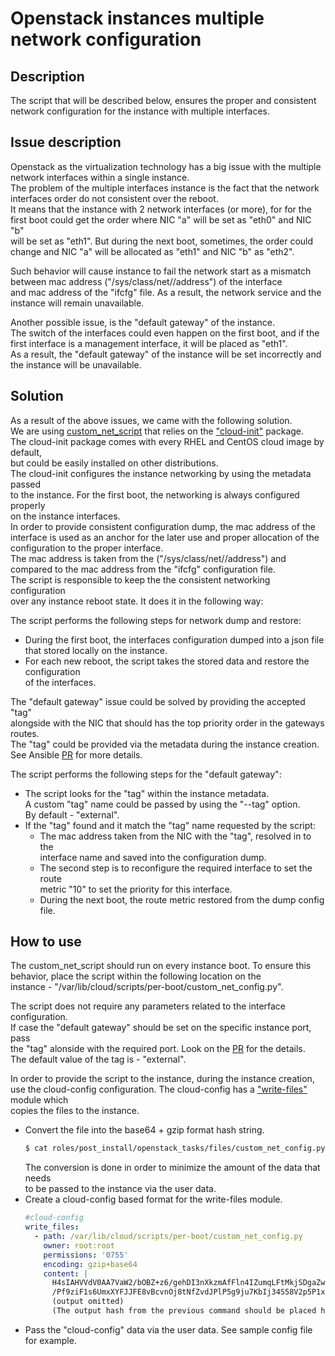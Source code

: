 # Openstack instances multiple network configuration

## Description
The script that will be described below, ensures the proper and consistent  
network configuration for the instance with multiple interfaces.

## Issue description
Openstack as the virtualization technology has a big issue with the multiple  
network interfaces within a single instance.  
The problem of the multiple interfaces instance is the fact that the network  
interfaces order do not consistent over the reboot.  
It means that the instance with 2 network interfaces (or more), for for the  
first boot could get the order where NIC "a" will be set as "eth0" and NIC "b"  
will be set as "eth1". But during the next boot, sometimes, the order could  
change and NIC "a" will be allocated as "eth1" and NIC "b" as "eth2".

Such behavior will cause instance to fail the network start as a mismatch  
between mac address ("/sys/class/net/<interface>/address") of the interface  
and mac address of the "ifcfg" file. As a result, the network service and the  
instance will remain unavailable.

Another possible issue, is the "default gateway" of the instance.  
The switch of the interfaces could even happen on the first boot, and if the  
first interface is a management interface, it will be placed as "eth1".  
As a result, the "default gateway" of the instance will be set incorrectly and  
the instance will be unavailable.

## Solution
As a result of the above issues, we came with the following solution.  
We are using
[custom_net_script](roles/post_install/openstack_tasks/files/custom_net_config.py)
that relies on the ["cloud-init"](https://cloudinit.readthedocs.io/en/latest/) package.  
The cloud-init package comes with every RHEL and CentOS cloud image by default,  
but could be easily installed on other distributions.  
The cloud-init configures the instance networking by using the metadata passed  
to the instance. For the first boot, the networking is always configured properly  
on the instance interfaces.  
In order to provide consistent configuration dump, the mac address of the  
interface is used as an anchor for the later use and proper allocation of the  
configuration to the proper interface.  
The mac address is taken from the ("/sys/class/net/<interface>/address") and  
compared to the mac address from the "ifcfg" configuration file.  
The script is responsible to keep the the consistent networking configuration  
over any instance reboot state. It does it in the following way:

The script performs the following steps for network dump and restore:
* During the first boot, the interfaces configuration dumped into a json file  
  that stored locally on the instance.
* For each new reboot, the script takes the stored data and restore the configuration  
  of the interfaces.

The "default gateway" issue could be solved by providing the accepted "tag"  
alongside with the NIC that should has the top priority order in the gateways routes.  
The "tag" could be provided via the metadata during the instance creation.  
See Ansible [PR](https://github.com/ansible/ansible/pull/61119) for more details.

The script performs the following steps for the "default gateway":
* The script looks for the "tag" within the instance metadata.  
  A custom "tag" name could be passed by using the "--tag" option.  
  By default - "external".
* If the "tag" found and it match the "tag" name requested by the script:
    * The mac address taken from the NIC with the "tag", resolved in to the  
      interface name and saved into the configuration dump.
    * The second step is to reconfigure the required interface to set the route  
      metric "10" to set the priority for this interface.
    * During the next boot, the route metric restored from the dump config file.

## How to use
The custom_net_script should run on every instance boot.
To ensure this behavior, place the script within the following location on the  
instance - "/var/lib/cloud/scripts/per-boot/custom_net_config.py".

The script does not require any parameters related to the interface configuration.  
If case the "default gateway" should be set on the specific instance port, pass  
the "tag" alonside with the required port. Look on the [PR](https://github.com/ansible/ansible/pull/61119) for the details.  
The default value of the tag is - "external".

In order to provide the script to the instance, during the instance creation,  
use the cloud-config configuration.
The cloud-config has a ["write-files"](https://cloudinit.readthedocs.io/en/latest/topics/examples.html#writing-out-arbitrary-files) module which  
copies the files to the instance.
* Convert the file into the base64 + gzip format hash string.
  ```bash
  $ cat roles/post_install/openstack_tasks/files/custom_net_config.py | gzip | base64
  ```
  The conversion is done in order to minimize the amount of the data that needs  
  to be passed to the instance via the user data.
* Create a cloud-config based format for the write-files module.  
  ```yaml
  #cloud-config
  write_files:
    - path: /var/lib/cloud/scripts/per-boot/custom_net_config.py
      owner: root:root
      permissions: '0755'
      encoding: gzip+base64
      content: |
        H4sIAHVVdV0AA7VaW2/bOBZ+z6/gehDI3nXkzmAfFln4IZumqLFtMkjSDgaZwmAk2tZWFw9JJTWK
        /Pf9ziF1s6UmxXYFJJFE8vBcvnOj8tNfZvdJPlP5g9ju7KbIj34S58V2p5P1xopfXv38D3GtYvFW
        (output omitted)
        (The output hash from the previous command should be placed here)
  ```
* Pass the "cloud-config" data via the user data. See sample config file for example.
